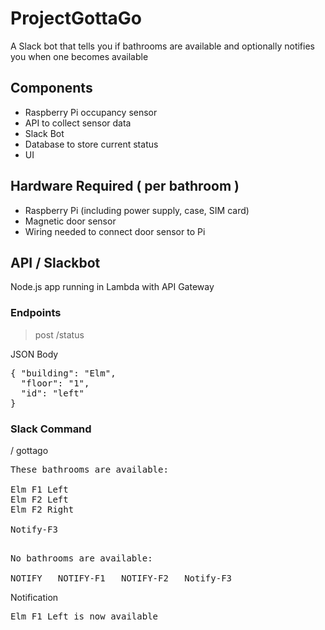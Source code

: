 # ProjectGottaGo
A Slack bot that tells you if bathrooms are available and optionally notifies you when one becomes available


## Components
* Raspberry Pi occupancy sensor
* API to collect sensor data
* Slack Bot
* Database to store current status
* UI

## Hardware Required ( per bathroom )
* Raspberry Pi (including power supply, case, SIM card)
* Magnetic door sensor
* Wiring needed to connect door sensor to Pi 


## API / Slackbot
Node.js app running in Lambda with API Gateway

### Endpoints ###
> post /status

JSON Body
<pre>
{ "building": "Elm",
  "floor": "1",
  "id": "left"
}
</pre>


### Slack Command    
/ gottago

<pre>
These bathrooms are available:

Elm F1 Left
Elm F2 Left
Elm F2 Right

Notify-F3

</pre>


<pre>
No bathrooms are available:

NOTIFY   NOTIFY-F1   NOTIFY-F2   Notify-F3
</pre>

Notification
<pre>
Elm F1 Left is now available
</pre>

